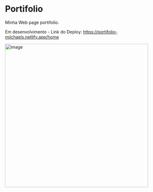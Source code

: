 # Portifolio


Minha Web page portifolio.

Em desenvolvimento - Link do Deploy:  https://portifolio-miichaels.netlify.app/home

<img width="472" alt="image" src="https://user-images.githubusercontent.com/88103166/196819920-6d6a70f9-cb71-483a-9018-c859c86d6eb9.png">
